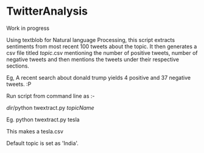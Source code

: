 # TwitterAnalysis

Work in progress

Using textblob for Natural language Processing, this script extracts sentiments from most recent 100 tweets about the topic.
It then generates a csv file titled *topic*.csv mentioning the number of positive tweets, number of negative tweets and then mentions the tweets under their respective sections.

Eg, A recent search about donald trump yields 4 positive and 37 negative tweets. :P 

Run script from command line as :-

*dir*/python twextract.py *topicName*

Eg. python twextract.py tesla 

This makes a tesla.csv

Default topic is set as 'India'.
